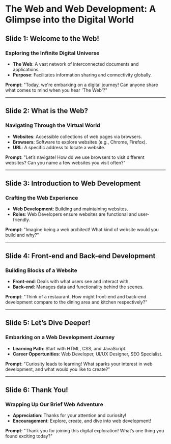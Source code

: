 # The Web and Web Development: A Glimpse into the Digital World

## Slide 1: Welcome to the Web!
### Exploring the Infinite Digital Universe
- **The Web**: A vast network of interconnected documents and applications.
- **Purpose**: Facilitates information sharing and connectivity globally.

**Prompt**: "Today, we're embarking on a digital journey! Can anyone share what comes to mind when you hear 'The Web'?"

---

## Slide 2: What is the Web?
### Navigating Through the Virtual World
- **Websites**: Accessible collections of web pages via browsers.
- **Browsers**: Software to explore websites (e.g., Chrome, Firefox).
- **URL**: A specific address to locate a website.

**Prompt**: "Let’s navigate! How do we use browsers to visit different websites? Can you name a few websites you visit often?"

---

## Slide 3: Introduction to Web Development
### Crafting the Web Experience
- **Web Development**: Building and maintaining websites.
- **Roles**: Web Developers ensure websites are functional and user-friendly.

**Prompt**: "Imagine being a web architect! What kind of website would you build and why?"

---

## Slide 4: Front-end and Back-end Development
### Building Blocks of a Website
- **Front-end**: Deals with what users see and interact with.
- **Back-end**: Manages data and functionality behind the scenes.

**Prompt**: "Think of a restaurant. How might front-end and back-end development compare to the dining area and kitchen respectively?"

---

## Slide 5: Let’s Dive Deeper!
### Embarking on a Web Development Journey
- **Learning Path**: Start with HTML, CSS, and JavaScript.
- **Career Opportunities**: Web Developer, UI/UX Designer, SEO Specialist.

**Prompt**: "Curiosity leads to learning! What sparks your interest in web development, and what would you like to create?"

---

## Slide 6: Thank You!
### Wrapping Up Our Brief Web Adventure
- **Appreciation**: Thanks for your attention and curiosity!
- **Encouragement**: Explore, create, and dive into web development!

**Prompt**: "Thank you for joining this digital exploration! What’s one thing you found exciting today?"

